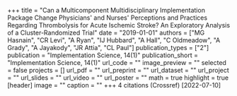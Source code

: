 +++
title = "Can a Multicomponent Multidisciplinary Implementation Package Change Physicians' and Nurses' Perceptions and Practices Regarding Thrombolysis for Acute Ischemic Stroke? An Exploratory Analysis of a Cluster-Randomized Trial"
date = "2019-01-01"
authors = ["MG Hasnain", "CR Levi", "A Ryan", "IJ Hubbard", "A Hall", "C Oldmeadow", "A Grady", "A Jayakody", "JR Attia", "CL Paul"]
publication_types = ["2"]
publication = "Implementation Science, 14(1)"
publication_short = "Implementation Science, 14(1)"
url_code = ""
image_preview = ""
selected = false
projects = []
url_pdf = ""
url_preprint = ""
url_dataset = ""
url_project = ""
url_slides = ""
url_video = ""
url_poster = ""
math = true
highlight = true
[header]
image = ""
caption = ""
+++
4 citations (Crossref) [2022-07-10]
